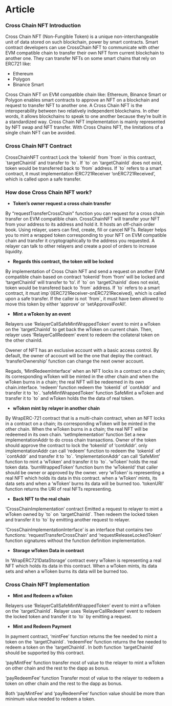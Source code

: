 # Article

### **Cross Chain NFT Introduction**

Cross Chain NFT (Non-Fungible Token) is a unique non-interchangeable unit of data stored on such blockchain, power by smart contracts. Smart contract developers can use CrossChain NFT to communicate with other EVM compatible chain to transfer their own NFT form current blockchain to another one. They can transfer NFTs on some smart chains that rely on ERC721 like:

* Ethereum
* Polygon
* Binance Smart&#x20;

Cross Chain NFT on EVM compatible chain like: Ethereum, Binance Smart or Polygon enables smart contracts to approve an NFT on a blockchain and request to transfer NFT to another one. A Cross Chain NFT is the interoperability between two relatively independent blockchains. In other words, it allows blockchains to speak to one another because they’re built in a standardized way. Cross Chain NFT implementation is mainly represented by NFT swap and NFT transfer. With Cross Chains NFT, the limitations of a single chain NFT can be avoided.

### **Cross Chain NFT Contract**

CrossChainNFT contract Lock the \`tokenId\` from \`from\` in this contract, \`targetChainId\` and transfer to \`to\`. If \`to\` on \`targetChainId\` does not exist, token would be transferred back to \`from\` address. If \`to\` refers to a smart contract, it must implementation IERC721Receiver ‘onERC721Received’, which is called upon a safe transfer.

### **How dose Cross Chain NFT work?**

* **Token’s owner request a cross chain transfer**     &#x20;

By “requestTransferCrossChain” function you can request for a cross chain transfer on EVM compatible chain. CrossChainNFT will transfer your NFT from your address to its address and hold it. It hosts an off-chain order book. Using relayer, users can find, create, fill or cancel NFTs. Relayer helps you to mint a wrapped token corresponding to your NFT on EVM compatible chain and transfer it cryptographically to the address you requested. A relayer can talk to other relayers and create a pool of orders to increase liquidity.

* **Regards this contract, the token will be locked**

By implementation of Cross Chain NFT and send a request on another EVM compatible chain based on contract ‘tokenId’ from ‘from’ will be locked and ‘targetChainId’ will transfer to ‘to’. if \`to\` on \`targetChainId\` does not exist, token would be transfered back to \`from\` address. If \`to\` refers to a smart contract, it must imp\`{IERC721Receiver-onERC721Received}, which is called upon a safe transfer. If the caller is not \`from\`, it must have been allowed to move this token by either ‘approve’ or ‘setApprovalForAll’.

* **Mint a wToken by an event**

Relayers use ‘RelayerCallSafeMintWrappedToken’ event to mint a wToken on the \`targetChainId\` to get back the wToken on current chain. Then, relayer uses ‘RelayerCallRedeem’ event to redeem the collateral token on the other chainId.

Owener of NFT has an exclusive account with a basic access control. By default, the owner of account will be the one that deploy the contract. ‘transferOwnership’ function can change the next owner account.

Regads, ‘MintRedeemInterface’ when an NFT locks in a contract on a chain; its corresponding wToken will be minted in the other chain and when the wToken burns in a chain; the real NFT will be redeemed in its own chain.interface. ‘redeem’ function redeem the \`tokenId\` of \`contAddr\` and transfer it to \`to\`. ‘safeMintWrappedToken’ function SafeMint a wToken and transfer it to \`to\` and wToken holds the the data of real token.

* **wToken mint by relayer in another chain** &#x20;

By WrapERC-721 contract that is a multi-chain contract, when an NFT locks in a contract on a chain; its corresponding wToken will be minted in the other chain. When the wToken burns in a chain; the real NFT will be redeemed in its own chain. ‘setImplementation’ function Set a new implementationAddr to do cross chain transactions. Owner of the token should approve the contract to lock the ‘tokenId’ of ‘contAddr’. only implementationAddr can call ‘redeem’ function to redeem the \`tokenId\` of \`contAddr\` and transfer it to \`to\`. ‘implementationAddr’ can call ‘SafeMint’ function to mint a ‘wToken’ and transfer it to \`to\`. ‘wToken’ holds the real token data. ‘burnWrappedToken’ function burn the ‘wTokenId’ that caller should be owner or approved by the owner. very ‘wToken’ is representing a real NFT which holds its data in this contract. when a ‘wToken’ mints, its data sets and when a ‘wToken’ burns its data will be burned too. ‘tokenURI’ function returns the URI of real NFTs representing.

* **Back NFT to the real chain**&#x20;

‘CrossChainImplementation’ contract Emitted a request to relayer to mint a wToken owned by \`to\` on \`targetChainId\`. Then redeem the locked token and transfer it to \`to\` by emitting another request to relayer.

‘CrossChainImplementationInterface’ is an interface that contains two functions:  ‘requestTransferCrossChain’ and ‘requestReleaseLockedToken’ function signatures without the function definition implementation.

* **Storage wToken Data in contract**    &#x20;

In ‘WrapERC721DataStorage’ contract every wToken is representing a real NFT which holds its data in this contract. When a wToken mints, its data sets and when a wToken burns its data will be burned too.

### **Cross Chain NFT Implementation**

* **Mint and Redeem a wToken**

Relayers use ‘RelayerCallSafeMintWrappedToken’ event to mint a wToken on the \`targetChainId\`. Relayer uses ‘RelayerCallRedeem’ event to redeem the locked token and transfer it to \`to\` by emitting a request.

* **Mint and Redeem Payment**     &#x20;

In payment contract, ‘mintFee’ function returns the fee needed to mint a token on the \`targetChainId\`. ‘redeemFee’ function returns the fee needed to redeem a token on the \`targetChainId\`. In both function \`targetChainId\` should be supported by this contract.

‘payMintFee’ function transfer most of value to the relayer to mint a wToken on other chain and the rest to the dapp as bonus.

‘payRedeemFee’ function Transfer most of value to the relayer to redeem a token on other chain and the rest to the dapp as bonus.

Both ‘payMintFee’ and ‘payRedeemFee’ function value should be more than minimum value needed to redeem a token.
